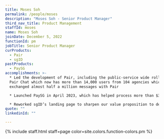 ```yaml
---
title: Moses Soh
permalink: /people/moses
description: "Moses Soh - Senior Product Manager"
third_nav_title: Product Management
staffId: moses
name: Moses Soh
joinDate: December 5, 2022
functionId: pm
jobTitle: Senior Product Manager
curProducts:
  - Pair
  - sgID
pastProducts:
  - PaySG
accomplishments: >-
  * Led the development of Pair, including the public-service wide rollout of
  Pair Chat which now has more than 14,000 users from 104 agencies which have
  exchanged almost half a million messages with Pair

  * Launched PaySG in April 2023, which has helped process more than $3m in payments and save close to $1m in development costs for our launch agency, the Ministry of Manpower

  * Reworked sgID’s landing page to sharpen our value proposition to developers
quote: ""
linkedinId: ""

---
```


{% include staff.html staff=page color=site.colors.function-colors.pm %}
